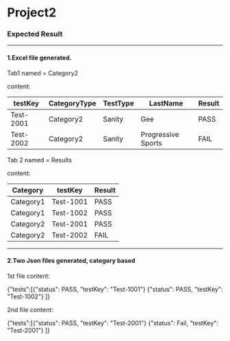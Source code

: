 # Project2



### Expected Result

---

#### 1.Excel file generated.
Tab1 named = Category2

content:


|testKey	|CategoryType	|TestType	|LastName	|Result|
|---------------|---------------|---------------|---------------|------|
|Test-2001	|Category2	|Sanity		|Gee		|PASS  |
|Test-2002	|Category2	|Sanity		|Progressive Sports|FAIL|


Tab 2 named = Results

content:


|Category	|testKey	|Result		|
|---------------|---------------|---------------|
|Category1	|Test-1001	|PASS		|
|Category1	|Test-1002	|PASS		|
|Category2	|Test-2001	|PASS		|
|Category2	|Test-2002	|FAIL		|

---

#### 2.Two Json files generated, category based

1st file content:

{"tests":[{"status": PASS, "testKey": "Test-1001"}
{"status": PASS, "testKey": "Test-1002"}
]}

2nd file content:

{"tests":[{"status": PASS, "testKey": "Test-2001"}
{"status": Fail, "testKey": "Test-2001"}
]}